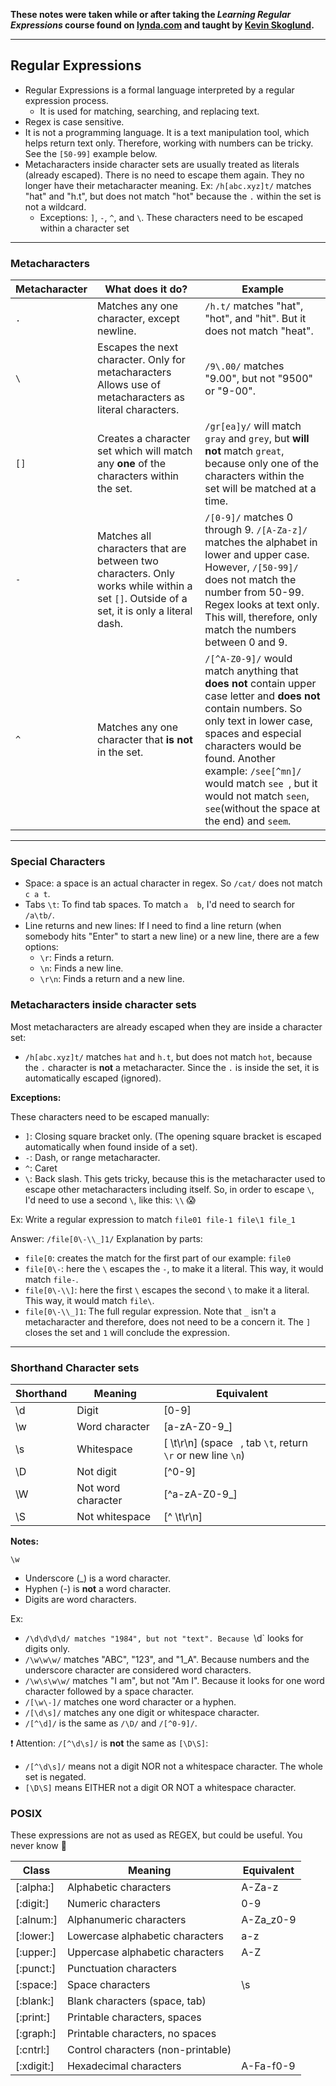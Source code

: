 **These notes were taken while or after taking the _Learning Regular Expressions_ course found on [lynda.com](https://www.lynda.com/Regular-Expressions-tutorials/) and taught by [Kevin Skoglund](https://github.com/kevinskoglund).**

----

## Regular Expressions

- Regular Expressions is a formal language interpreted by a regular expression process.
  - It is used for matching, searching, and replacing text.
- Regex is case sensitive.
- It is not a programming language. It is a text manipulation tool, which helps return text only. Therefore, working with numbers can be tricky. See the `[50-99]` example below.
- Metacharacters inside character sets are usually treated as literals (already escaped). There is no need to escape them again. They no longer have their metacharacter meaning. Ex: `/h[abc.xyz]t/` matches "hat" and "h.t", but does not match "hot" because the `.` within the set is not a wildcard.
  - Exceptions: `]`, `-`, `^`, and `\`. These characters need to be escaped within a character set

----

### Metacharacters

Metacharacter | What does it do? | Example
------------- | ---------------- | -------
`.` | Matches any one character, except newline. | `/h.t/` matches "hat", "hot", and "hit". But it does not match "heat".
`\` | Escapes the next character. Only for metacharacters Allows use of metacharacters as literal characters. | `/9\.00/` matches "9.00", but not "9500" or "9-00".
`[]` | Creates a character set which will match any **one** of the characters within the set. | `/gr[ea]y/` will match `gray` and `grey`, but **will not** match `great`, because only one of the characters within the set will be matched at a time.
`-`| Matches all characters that are between two characters. Only works while within a set `[]`. Outside of a set, it is only a literal dash. | `/[0-9]/` matches 0 through 9. `/[A-Za-z]/` matches the alphabet in lower and upper case. However, `/[50-99]/` does not match the number from 50-99. Regex looks at text only. This will, therefore, only match the numbers between 0 and 9.
`^` | Matches any one character that **is not** in the set. | `/[^A-Z0-9]/` would match anything that **does not** contain upper case letter and **does not** contain numbers. So only text in lower case, spaces and especial characters would be found. Another example: `/see[^mn]/` would match `see `, but it would not match `seen`, `see`(without the space at the end) and `seem`.

----

### Special Characters

- Space: a space is an actual character in regex. So `/cat/` does not match `c a t`.
- Tabs `\t`: To find tab spaces. To match `a  b`, I'd need to search for `/a\tb/`.
- Line returns and new lines: If I need to find a line return (when somebody hits "Enter" to start a new line) or a new line, there are a few options:
  - `\r`: Finds a return.
  - `\n`: Finds a new line.
  - `\r\n`: Finds a return and a new line.

### Metacharacters inside character sets

Most metacharacters are already escaped when they are inside a character set:
- `/h[abc.xyz]t/` matches `hat` and `h.t`, but does not match `hot`, because the `.` character is **not** a metacharacter. Since the `.` is inside the set, it is automatically escaped (ignored).

**Exceptions:**

These characters need to be escaped manually:
- `]`: Closing square bracket only. (The opening square bracket is escaped automatically when found inside of a set).
- `-`: Dash, or range metacharacter.
- `^`: Caret
- `\`: Back slash. This gets tricky, because this is the metacharacter used to escape other metacharacters including itself. So, in order to escape `\`, I'd need to use a second `\`, like this: `\\` :scream:  

Ex: Write a regular expression to match `file01 file-1 file\1 file_1`

Answer: `/file[0\-\\_]1/`
Explanation by parts:
- `file[0`: creates the match for the first part of our example: `file0`
- `file[0\-`: here the `\` escapes the `-`, to make it a literal. This way, it would  match `file-`.
- `file[0\-\\]`: here the first `\` escapes the second `\` to make it a literal. This way, it would  match `file\`.
- `file[0\-\\_]1`: The full regular expression. Note that `_` isn't a metacharacter and therefore, does not need to be a concern it. The `]` closes the set and `1` will conclude the expression.

----

### Shorthand Character sets

Shorthand | Meaning | Equivalent
------------- | ---------------- | -------
\d | Digit | [0-9]
\w | Word character | [a-zA-Z0-9_]
\s | Whitespace | [ \t\r\n] (space ` `, tab `\t`, return `\r` or new line `\n`)
\D | Not digit | [^0-9]
\W | Not word character | [^a-zA-Z0-9_]
\S | Not whitespace | [^ \t\r\n]

**Notes:**

`\w`
- Underscore (_) is a word character.
- Hyphen (-) is **not** a word character.
- Digits are word characters.

Ex:
- `/\d\d\d\d/ matches "1984", but not "text". Because `\d` looks for digits only.
- `/\w\w\w/` matches "ABC", "123", and "1_A". Because numbers and the underscore character are considered word characters.
- `/\w\s\w\w/` matches "I am", but not "Am I". Because it looks for one word character followed by a space character.
- `/[\w\-]/` matches one word character or a hyphen.
- `/[\d\s]/` matches any one digit or whitespace character.
- `/[^\d]/` is the same as `/\D/` and `/[^0-9]/`.

:exclamation: Attention: `/[^\d\s]/` is **not** the same as `[\D\S]`:
  - `/[^\d\s]/` means not a digit NOR not a whitespace character. The whole set is negated.
  - `[\D\S]` means EITHER not a digit OR NOT a whitespace character.  

### POSIX

These expressions are not as used as REGEX, but could be useful. You never know :shrug:

Class| Meaning | Equivalent
------------- | ---------------- | -------
[:alpha:] | Alphabetic characters | A-Za-z
[:digit:] | Numeric characters | 0-9
[:alnum:] | Alphanumeric characters | A-Za_z0-9
[:lower:] | Lowercase alphabetic characters | a-z
[:upper:] | Uppercase alphabetic characters | A-Z
[:punct:] | Punctuation characters |
[:space:] | Space characters | \s
[:blank:] | Blank characters (space, tab) |
[:print:] | Printable characters, spaces |
[:graph:] | Printable characters, no spaces |
[:cntrl:] | Control characters (non-printable) |
[:xdigit:] | Hexadecimal characters | A-Fa-f0-9
